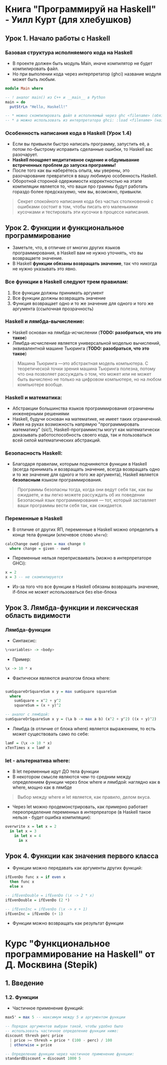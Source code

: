 # Книга "Программируй на Haskell" - Уилл Курт (для хлебушков)
## Урок 1. Начало работы с Haskell
### Базовая структура исполняемого кода на Haskell

* В проекте должен быть модуль Main, иначе компилятор не будет компилировать файл.
* Но при выполении кода через интерпретатор (ghci) название модуля может быть любым.

```haskell
module Main where

-- ! аналог main() из C++ и __main__ в Python
main = do
  putStrLn "Hello, Haskell!"

-- * можно скомпилировать файл в исполняемый через ghc <filename> (обязательно наличие main и Модуля main)
-- * а можно использовать из интерпретатора ghci: :load <filename> (название модуля может быть любым)
```


### Особенность написания кода в Haskell (Урок 1.4)
* Если вы привыкли быстро написать программу, запустить её, а потом по-быстрому исправить сделанные ошибки, то Haskell вас разочарует.
* **Haskell поощряет медитатив­ное сидение и обдумывание встреченных проблем до запуска программы!**
* После того как вы наберётесь опыта, мы уверены, это разочарование пре­вратится в вашу любимую особенность Haskell.
* Оборотной стороной одер­жимости корректностью на этапе компиляции является то, что ваши про­ граммы будут работать гораздо более предсказуемо, чем вы, возможно, привыкли.


>Секрет спокойного написания кода без частых столкновений с ошибками состоит в том, чтобы писать его маленькими кусочками и тестировать эти кусочки в процессе написания.


## Урок 2. Функции и функциональное программирование
* Заметьте, что, в отличие от многих других языков программирования, в Haskell вам не нужно уточнять, что вы возвращаете значение. 
* В Haskell **функции обязаны возвращать значение**, так что никогда не нужно указывать это явно.


### Все функции в Haskell следуют трем правилам:
1) Все функции должны принимать аргумент
2) Все функции должны возвращать значение
3) Функция возвращает одно и то же значение для одного и того же аргумента (ссылочная прозрачность)


### Haskell и лямбда-вычисление:
* Haskell основан на лямбда-исчислении (**TODO: разобраться, что это такое**)
* Лямбда-исчисление является универсальной моделью вычислений, эквивалентной машине Тьюринга (**TODO: разобраться, что это такое**)
> Машина Тьюринга —это абстрактная модель компьютера. С теоретической точки зрения машина Тьюринга полезна, потому что она позволяет рассуждать о том, что может или не может быть вычислено не только на цифровом компьютере, но на любом компьютере вообще.

### Haskell и математика:
- Абстракции большинства языков программирования ограничены инженерными решениями
- Haskell, будучи основан на математике, не имеет таких ограничений.
- Имея на руках возможность напрямую "программировать математику" (sic!), Haskell-программисты могут как математически доказывать работоспособность своего кода, так и пользоваться всей силой математических абстракций.

### Безопасность Haskell:
- Благодаря правилам, которым подчиняются функции в Haskell (всегда принимать и возвращать значение, всегда возвращать одно и то же значение для одного и того же аргумента), Haskell является **безопасным** языком программирования.
> Программы безопасны тогда, когда они ведут себя так, как вы ожидаете, и вы легко можете рассуждать об их поведении Безопасный язык программирования — тот, который заставляет ваши программы вести себя так, как ожидается.

### Переменные в Haskell 
- В отличие от других ЯП, переменные в Haskell можно определить в конце тела функции (ключевое слово `where`):
```haskell
calcChange owed given = max change 0
  where change = given - owed
```
- Переменные нельзя переприсваивать (можно в интерпретаторе GHCi):
```haskell
x = 2
x = 3 -- не скомпилируется
```
- Из-за того что все функции в Haskell обязаны возвращать значение, if-блок не может использоваться без else-блока


## Урок 3. Лямбда-функции и лексическая область видимости

### Лямбда-функции
- Синтаксис:
```haskell
\<variables> -> <body>
```

- Пример:
```haskell
\x -> 10 * x
```

- Фактически являются аналогом блока where:
```haskell

sumSquareOrSquareSum x y = max sumSquare squareSum
  where
    sumSquare = x^2 + y^2 
    squareSum = (x + y)^2

-- аналог с лямбдой:
sumSquareOrSquareSum x y = (\a b -> max a b) (x^2 + y^2) ((x + y)^2)
```
- Лямбда (в отличие от блока where) является выражением, то есть может существовать само по себе:
```haskell
lamF = (\x -> 10 * x)
xTenTimes x = lamF x
```

### let - альтернатива where:
- В let переменные идут ДО тела функции
- В некотором смысле являются чем-то средним между определением функции через блок where и лямбдой: наглядно как в where, мощно как в лямбде
> Выбор между where и let является, как правило, делом вкуса.

- Через let можно продемонстрировать, как примерно работает переопределение переменных в интерпреаторе (в Haskell такое нельзя - будет ошибка компиляции):
```haskell
overwrite x = let x = 2
  in let x = 3
    in let x = 4
      in x
```

## Урок 4. Функции как значения первого класса

- Функции можно передавать как аргументы других функций:
```haskell
ifEvenDo func x = if even x
  then func x
  else x

-- ifEvenDouble = ifEvenDo (\x -> 2 * x)
ifEvenDouble = ifEvenDo (2 *)

-- ifEvenInc = ifEvenDo (\x -> x + 1)
ifEvenInc = ifEvenDo (+ 1)
```
- Функции можно возвращать как результат функции

# Курс "Функциональное программирование на Haskell" от Д. Москвина (Stepik)

## 1. Введение

### 1.2. Функции
- Частичное применение функций:
```haskell
max5' = max 5 -- максимум между 5 и аргументом функции

-- Порядок аргументов выбран такой, чтобы удобно было
-- использовать частичное определение функции ниже:
discount thresh perc price
  | price >= thresh = price * (100 - perc) / 100
  | otherwise = price

-- Определение функции через частичное применение функции:
standardDiscount = discount 1000 5
```